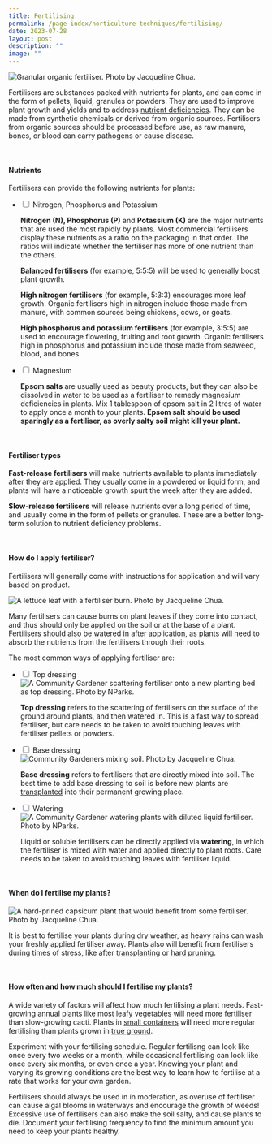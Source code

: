 ```yaml
---
title: Fertilising
permalink: /page-index/horticulture-techniques/fertilising/
date: 2023-07-28
layout: post
description: ""
image: ""
---
```

<section>
	<img title="Granular organic fertiliser. Photo by Jacqueline Chua." src="/images/Horti%20techniques/Fertiliser_Jacchua.jpg">
	<p>Fertilisers are substances packed with nutrients for plants, and can come in the form of pellets, liquid, granules or powders. They are used to improve plant growth and yields and  to address <a href="/page-index/plant-problems/nutrient-deficiencies/">nutrient deficiencies</a>. They can be made from synthetic chemicals or derived from organic sources. Fertilisers from organic sources should be processed before use, as raw manure, bones, or blood can carry pathogens or cause disease.</p>
	<br>
</section>

<section>
	<h4>Nutrients</h4>
	<p>Fertilisers can provide the following nutrients for plants:</p>
	<ul class="jekyllcodex_accordion">
		<li><input type="checkbox" id="accordion1">
		<label for="accordion1">Nitrogen, Phosphorus and Potassium</label><div>
			<p><b>Nitrogen (N), Phosphorus (P)</b> and <b>Potassium (K)</b> are the major nutrients that are used the most rapidly by plants. Most commercial fertilisers display these nutrients as a ratio on the packaging in that order. The ratios will indicate whether the fertiliser has more of one nutrient than the others.</p>
			<p><b>Balanced fertilisers</b> (for example, 5:5:5) will be used to generally boost plant growth.</p>
			<p><b>High nitrogen fertilisers</b> (for example, 5:3:3) encourages more leaf growth. Organic fertilisers high in nitrogen include those made from manure, with common sources being chickens, cows, or goats.</p>
			<p><b>High phosphorus and potassium fertilisers</b> (for example, 3:5:5) are used to encourage flowering, fruiting and root growth. Organic fertilisers high in phosphorus and potassium include those made from seaweed, blood, and bones.</p> 
		</div></li>
		<li><input type="checkbox" id="accordion2">
		<label for="accordion2">Magnesium</label><div>
			<p> <b>Epsom salts</b> are usually used as beauty products, but they can also be dissolved in water to be used as a fertiliser to remedy magnesium deficiencies in plants. Mix 1 tablespoon of epsom salt in 2 litres of water to apply once a month to your plants. <strong>Epsom salt should be used sparingly as a fertiliser, as overly salty soil might kill your plant.</strong></p>
		</div></li>
	</ul>
	<br>
</section>

<section>
	<h4>Fertiliser types</h4>
	<p><b>Fast-release fertilisers</b> will make nutrients available to plants immediately after they are applied. They usually come in a powdered or liquid form, and plants will have a noticeable growth spurt the week after they are added.</p>
	<p><b>Slow-release fertilisers</b> will release nutrients over a long period of time, and usually come in the form of pellets or granules. These are a better long-term solution to nutrient deficiency problems.</p>
	<br>
</section>

<section>
	<h4>How do I apply fertiliser?</h4>
	<p>Fertilisers will generally come with instructions for application and will vary based on product. </p>
	<img title="A lettuce leaf with a fertiliser burn. Photo by Jacqueline Chua." src="/images/Horti%20techniques/fertiliserburn_jacquelinechua.jpg">
	<p>	Many fertilisers can cause burns on plant leaves if they come into contact, and thus should only be applied on the soil or at the base of a plant. Fertilisers should also be watered in after application, as plants will need to absorb the nutrients from the fertilisers through their roots.</p>
	<p>The most common ways of applying fertiliser are:</p>
	<ul class="jekyllcodex_accordion">
		<li><input type="checkbox" id="accordion3">
		<label for="accordion3">Top dressing</label><div>
			<img title="A Community Gardener scattering fertiliser onto a new planting bed as top dressing. Photo by NParks." src="/images/Gardeners/Fertilising.jpg">
			<p><b>Top dressing</b> refers to the scattering of  fertilisers on the surface of the ground around plants, and then watered in. This is a fast way to spread fertiliser, but care needs to be taken to avoid touching leaves with fertiliser pellets or powders.</p>
		</div></li>
		<li><input type="checkbox" id="accordion4">
		<label for="accordion4">Base dressing</label><div>
			<img title="Community Gardeners mixing soil. Photo by Jacqueline Chua." src="/images/Gardeners/Digging%20(4).jpg">
			<p><b>Base dressing</b> refers to fertilisers that are directly mixed into soil. The best time to add base dressing to soil is before new plants are <a href="/page-index/horticulture-techniques/transplanting/">transplanted</a> into their permanent growing place.</p>
		</div></li>
		<li><input type="checkbox" id="accordion5">
		<label for="accordion5">Watering</label><div>
			<img title="A Community Gardener watering plants with diluted liquid fertiliser. Photo by NParks." src="/images/Gardeners/Planting%20(1).jpg">
			<p>Liquid or soluble fertilisers can be directly applied via <b>watering</b>, in which the fertiliser is mixed with water and applied directly to plant roots. Care needs to be taken to avoid touching leaves with fertiliser liquid.</p>
		</div></li>	
	</ul>
	<br>
</section>

<section>
	<h4>When do I fertilise my plants?</h4>
	<img title="A hard-prined capsicum plant that would benefit from some fertiliser. Photo by Jacqueline Chua." src="/images/Horti%20techniques/hardpruning_jacchua%20(2).jpg">
	<p>It is best to fertilise your plants during dry weather, as heavy rains can wash your freshly applied fertiliser away. Plants also will benefit from fertilisers during times of stress, like after <a href="/page-index/horticulture-techniques/transplanting/">transplanting</a> or <a href="/page-index/horticulture-techniques/pruning/">hard pruning</a>.</p>
	<br>
</section>

<section>
	<h4>How often and how much should I fertilise my plants?</h4>
	<p>A wide variety of factors will affect how much fertilising a plant needs. Fast-growing annual plants like most leafy vegetables will need more fertiliser than slow-growing cacti. Plants in <a href="/page-index/horticulture-techniques/planting-in-containers/">small containers</a> will need more regular fertilising than plants grown in <a href="/page-index/horticulture-techniques/true-ground/">true ground</a>.</p>
		<p>Experiment with your fertilising schedule. Regular fertilisng can look like once every two weeks or a month, while occasional fertilising can look like once every six months, or even once a year.  Knowing your plant and varying its growing conditions are the best way to learn how to fertilise at a rate that works for your own garden. </p>
	<p>Fertilisers should always be used in in moderation, as overuse of fertiliser can cause algal blooms in waterways and encourage the growth of weeds! Excessive use of fertilisers can also make the soil salty, and cause plants to die. Document your fertilising frequency to find the minimum amount you need to keep your plants healthy.</p>
</section>